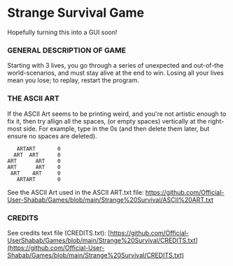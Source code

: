 # Strange Survival Game

Hopefully turning this into a GUI soon!

### GENERAL DESCRIPTION OF GAME ###

Starting with 3 lives, you go through a series of unexpected and out-of-the world-scenarios, and must stay alive at the end to win.
Losing all your lives mean you lose; to replay, restart the program.

### THE ASCII ART ###

If the ASCII Art seems to be printing weird, and you're not artistic enough to fix it, then try allign all the spaces, (or
empty spaces) vertically at the right-most side. For example, type in the 0s (and then delete them later, but ensure no spaces 
are deleted).

       ARTART       0
      ART  ART      0
    ART      ART    0
    ART      ART    0
     ART    ART     0
       ARTART       0
       
See the ASCII Art used in the ASCII ART.txt file: https://github.com/Official-User-Shabab/Games/blob/main/Strange%20Survival/ASCII%20ART.txt
#####

### CREDITS ###

See credits text file (CREDITS.txt): [https://github.com/Official-UserShabab/Games/blob/main/Strange%20Survival/CREDITS.txt](https://github.com/Official-User-Shabab/Games/blob/main/Strange%20Survival/CREDITS.txt)
